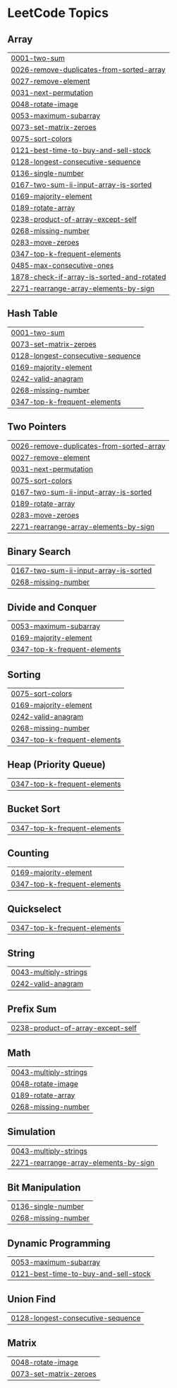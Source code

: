 
<!---LeetCode Topics Start-->
# LeetCode Topics
## Array
|  |
| ------- |
| [0001-two-sum](https://github.com/akhileshacademics/lcstreakspushh/tree/master/0001-two-sum) |
| [0026-remove-duplicates-from-sorted-array](https://github.com/akhileshacademics/lcstreakspushh/tree/master/0026-remove-duplicates-from-sorted-array) |
| [0027-remove-element](https://github.com/akhileshacademics/lcstreakspushh/tree/master/0027-remove-element) |
| [0031-next-permutation](https://github.com/akhileshacademics/lcstreakspushh/tree/master/0031-next-permutation) |
| [0048-rotate-image](https://github.com/akhileshacademics/lcstreakspushh/tree/master/0048-rotate-image) |
| [0053-maximum-subarray](https://github.com/akhileshacademics/lcstreakspushh/tree/master/0053-maximum-subarray) |
| [0073-set-matrix-zeroes](https://github.com/akhileshacademics/lcstreakspushh/tree/master/0073-set-matrix-zeroes) |
| [0075-sort-colors](https://github.com/akhileshacademics/lcstreakspushh/tree/master/0075-sort-colors) |
| [0121-best-time-to-buy-and-sell-stock](https://github.com/akhileshacademics/lcstreakspushh/tree/master/0121-best-time-to-buy-and-sell-stock) |
| [0128-longest-consecutive-sequence](https://github.com/akhileshacademics/lcstreakspushh/tree/master/0128-longest-consecutive-sequence) |
| [0136-single-number](https://github.com/akhileshacademics/lcstreakspushh/tree/master/0136-single-number) |
| [0167-two-sum-ii-input-array-is-sorted](https://github.com/akhileshacademics/lcstreakspushh/tree/master/0167-two-sum-ii-input-array-is-sorted) |
| [0169-majority-element](https://github.com/akhileshacademics/lcstreakspushh/tree/master/0169-majority-element) |
| [0189-rotate-array](https://github.com/akhileshacademics/lcstreakspushh/tree/master/0189-rotate-array) |
| [0238-product-of-array-except-self](https://github.com/akhileshacademics/lcstreakspushh/tree/master/0238-product-of-array-except-self) |
| [0268-missing-number](https://github.com/akhileshacademics/lcstreakspushh/tree/master/0268-missing-number) |
| [0283-move-zeroes](https://github.com/akhileshacademics/lcstreakspushh/tree/master/0283-move-zeroes) |
| [0347-top-k-frequent-elements](https://github.com/akhileshacademics/lcstreakspushh/tree/master/0347-top-k-frequent-elements) |
| [0485-max-consecutive-ones](https://github.com/akhileshacademics/lcstreakspushh/tree/master/0485-max-consecutive-ones) |
| [1878-check-if-array-is-sorted-and-rotated](https://github.com/akhileshacademics/lcstreakspushh/tree/master/1878-check-if-array-is-sorted-and-rotated) |
| [2271-rearrange-array-elements-by-sign](https://github.com/akhileshacademics/lcstreakspushh/tree/master/2271-rearrange-array-elements-by-sign) |
## Hash Table
|  |
| ------- |
| [0001-two-sum](https://github.com/akhileshacademics/lcstreakspushh/tree/master/0001-two-sum) |
| [0073-set-matrix-zeroes](https://github.com/akhileshacademics/lcstreakspushh/tree/master/0073-set-matrix-zeroes) |
| [0128-longest-consecutive-sequence](https://github.com/akhileshacademics/lcstreakspushh/tree/master/0128-longest-consecutive-sequence) |
| [0169-majority-element](https://github.com/akhileshacademics/lcstreakspushh/tree/master/0169-majority-element) |
| [0242-valid-anagram](https://github.com/akhileshacademics/lcstreakspushh/tree/master/0242-valid-anagram) |
| [0268-missing-number](https://github.com/akhileshacademics/lcstreakspushh/tree/master/0268-missing-number) |
| [0347-top-k-frequent-elements](https://github.com/akhileshacademics/lcstreakspushh/tree/master/0347-top-k-frequent-elements) |
## Two Pointers
|  |
| ------- |
| [0026-remove-duplicates-from-sorted-array](https://github.com/akhileshacademics/lcstreakspushh/tree/master/0026-remove-duplicates-from-sorted-array) |
| [0027-remove-element](https://github.com/akhileshacademics/lcstreakspushh/tree/master/0027-remove-element) |
| [0031-next-permutation](https://github.com/akhileshacademics/lcstreakspushh/tree/master/0031-next-permutation) |
| [0075-sort-colors](https://github.com/akhileshacademics/lcstreakspushh/tree/master/0075-sort-colors) |
| [0167-two-sum-ii-input-array-is-sorted](https://github.com/akhileshacademics/lcstreakspushh/tree/master/0167-two-sum-ii-input-array-is-sorted) |
| [0189-rotate-array](https://github.com/akhileshacademics/lcstreakspushh/tree/master/0189-rotate-array) |
| [0283-move-zeroes](https://github.com/akhileshacademics/lcstreakspushh/tree/master/0283-move-zeroes) |
| [2271-rearrange-array-elements-by-sign](https://github.com/akhileshacademics/lcstreakspushh/tree/master/2271-rearrange-array-elements-by-sign) |
## Binary Search
|  |
| ------- |
| [0167-two-sum-ii-input-array-is-sorted](https://github.com/akhileshacademics/lcstreakspushh/tree/master/0167-two-sum-ii-input-array-is-sorted) |
| [0268-missing-number](https://github.com/akhileshacademics/lcstreakspushh/tree/master/0268-missing-number) |
## Divide and Conquer
|  |
| ------- |
| [0053-maximum-subarray](https://github.com/akhileshacademics/lcstreakspushh/tree/master/0053-maximum-subarray) |
| [0169-majority-element](https://github.com/akhileshacademics/lcstreakspushh/tree/master/0169-majority-element) |
| [0347-top-k-frequent-elements](https://github.com/akhileshacademics/lcstreakspushh/tree/master/0347-top-k-frequent-elements) |
## Sorting
|  |
| ------- |
| [0075-sort-colors](https://github.com/akhileshacademics/lcstreakspushh/tree/master/0075-sort-colors) |
| [0169-majority-element](https://github.com/akhileshacademics/lcstreakspushh/tree/master/0169-majority-element) |
| [0242-valid-anagram](https://github.com/akhileshacademics/lcstreakspushh/tree/master/0242-valid-anagram) |
| [0268-missing-number](https://github.com/akhileshacademics/lcstreakspushh/tree/master/0268-missing-number) |
| [0347-top-k-frequent-elements](https://github.com/akhileshacademics/lcstreakspushh/tree/master/0347-top-k-frequent-elements) |
## Heap (Priority Queue)
|  |
| ------- |
| [0347-top-k-frequent-elements](https://github.com/akhileshacademics/lcstreakspushh/tree/master/0347-top-k-frequent-elements) |
## Bucket Sort
|  |
| ------- |
| [0347-top-k-frequent-elements](https://github.com/akhileshacademics/lcstreakspushh/tree/master/0347-top-k-frequent-elements) |
## Counting
|  |
| ------- |
| [0169-majority-element](https://github.com/akhileshacademics/lcstreakspushh/tree/master/0169-majority-element) |
| [0347-top-k-frequent-elements](https://github.com/akhileshacademics/lcstreakspushh/tree/master/0347-top-k-frequent-elements) |
## Quickselect
|  |
| ------- |
| [0347-top-k-frequent-elements](https://github.com/akhileshacademics/lcstreakspushh/tree/master/0347-top-k-frequent-elements) |
## String
|  |
| ------- |
| [0043-multiply-strings](https://github.com/akhileshacademics/lcstreakspushh/tree/master/0043-multiply-strings) |
| [0242-valid-anagram](https://github.com/akhileshacademics/lcstreakspushh/tree/master/0242-valid-anagram) |
## Prefix Sum
|  |
| ------- |
| [0238-product-of-array-except-self](https://github.com/akhileshacademics/lcstreakspushh/tree/master/0238-product-of-array-except-self) |
## Math
|  |
| ------- |
| [0043-multiply-strings](https://github.com/akhileshacademics/lcstreakspushh/tree/master/0043-multiply-strings) |
| [0048-rotate-image](https://github.com/akhileshacademics/lcstreakspushh/tree/master/0048-rotate-image) |
| [0189-rotate-array](https://github.com/akhileshacademics/lcstreakspushh/tree/master/0189-rotate-array) |
| [0268-missing-number](https://github.com/akhileshacademics/lcstreakspushh/tree/master/0268-missing-number) |
## Simulation
|  |
| ------- |
| [0043-multiply-strings](https://github.com/akhileshacademics/lcstreakspushh/tree/master/0043-multiply-strings) |
| [2271-rearrange-array-elements-by-sign](https://github.com/akhileshacademics/lcstreakspushh/tree/master/2271-rearrange-array-elements-by-sign) |
## Bit Manipulation
|  |
| ------- |
| [0136-single-number](https://github.com/akhileshacademics/lcstreakspushh/tree/master/0136-single-number) |
| [0268-missing-number](https://github.com/akhileshacademics/lcstreakspushh/tree/master/0268-missing-number) |
## Dynamic Programming
|  |
| ------- |
| [0053-maximum-subarray](https://github.com/akhileshacademics/lcstreakspushh/tree/master/0053-maximum-subarray) |
| [0121-best-time-to-buy-and-sell-stock](https://github.com/akhileshacademics/lcstreakspushh/tree/master/0121-best-time-to-buy-and-sell-stock) |
## Union Find
|  |
| ------- |
| [0128-longest-consecutive-sequence](https://github.com/akhileshacademics/lcstreakspushh/tree/master/0128-longest-consecutive-sequence) |
## Matrix
|  |
| ------- |
| [0048-rotate-image](https://github.com/akhileshacademics/lcstreakspushh/tree/master/0048-rotate-image) |
| [0073-set-matrix-zeroes](https://github.com/akhileshacademics/lcstreakspushh/tree/master/0073-set-matrix-zeroes) |
<!---LeetCode Topics End-->

